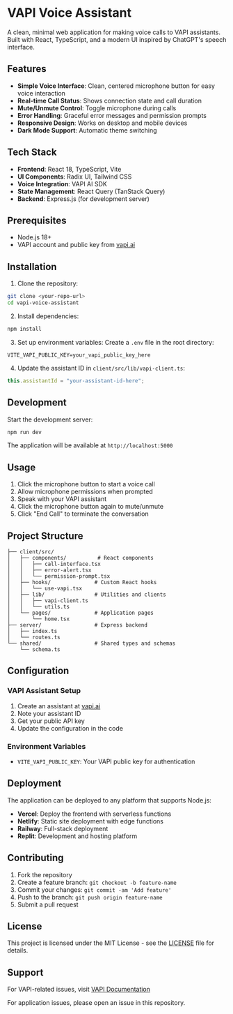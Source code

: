 # VAPI Voice Assistant

A clean, minimal web application for making voice calls to VAPI assistants. Built with React, TypeScript, and a modern UI inspired by ChatGPT's speech interface.

## Features

- **Simple Voice Interface**: Clean, centered microphone button for easy voice interaction
- **Real-time Call Status**: Shows connection state and call duration
- **Mute/Unmute Control**: Toggle microphone during calls
- **Error Handling**: Graceful error messages and permission prompts
- **Responsive Design**: Works on desktop and mobile devices
- **Dark Mode Support**: Automatic theme switching

## Tech Stack

- **Frontend**: React 18, TypeScript, Vite
- **UI Components**: Radix UI, Tailwind CSS
- **Voice Integration**: VAPI AI SDK
- **State Management**: React Query (TanStack Query)
- **Backend**: Express.js (for development server)

## Prerequisites

- Node.js 18+ 
- VAPI account and public key from [vapi.ai](https://vapi.ai)

## Installation

1. Clone the repository:
```bash
git clone <your-repo-url>
cd vapi-voice-assistant
```

2. Install dependencies:
```bash
npm install
```

3. Set up environment variables:
Create a `.env` file in the root directory:
```env
VITE_VAPI_PUBLIC_KEY=your_vapi_public_key_here
```

4. Update the assistant ID in `client/src/lib/vapi-client.ts`:
```typescript
this.assistantId = "your-assistant-id-here";
```

## Development

Start the development server:
```bash
npm run dev
```

The application will be available at `http://localhost:5000`

## Usage

1. Click the microphone button to start a voice call
2. Allow microphone permissions when prompted
3. Speak with your VAPI assistant
4. Click the microphone button again to mute/unmute
5. Click "End Call" to terminate the conversation

## Project Structure

```
├── client/src/
│   ├── components/          # React components
│   │   ├── call-interface.tsx
│   │   ├── error-alert.tsx
│   │   └── permission-prompt.tsx
│   ├── hooks/              # Custom React hooks
│   │   └── use-vapi.tsx
│   ├── lib/                # Utilities and clients
│   │   ├── vapi-client.ts
│   │   └── utils.ts
│   └── pages/              # Application pages
│       └── home.tsx
├── server/                 # Express backend
│   ├── index.ts
│   └── routes.ts
└── shared/                 # Shared types and schemas
    └── schema.ts
```

## Configuration

### VAPI Assistant Setup

1. Create an assistant at [vapi.ai](https://vapi.ai)
2. Note your assistant ID
3. Get your public API key
4. Update the configuration in the code

### Environment Variables

- `VITE_VAPI_PUBLIC_KEY`: Your VAPI public key for authentication

## Deployment

The application can be deployed to any platform that supports Node.js:

- **Vercel**: Deploy the frontend with serverless functions
- **Netlify**: Static site deployment with edge functions
- **Railway**: Full-stack deployment
- **Replit**: Development and hosting platform

## Contributing

1. Fork the repository
2. Create a feature branch: `git checkout -b feature-name`
3. Commit your changes: `git commit -am 'Add feature'`
4. Push to the branch: `git push origin feature-name`
5. Submit a pull request

## License

This project is licensed under the MIT License - see the [LICENSE](LICENSE) file for details.

## Support

For VAPI-related issues, visit [VAPI Documentation](https://docs.vapi.ai)

For application issues, please open an issue in this repository.